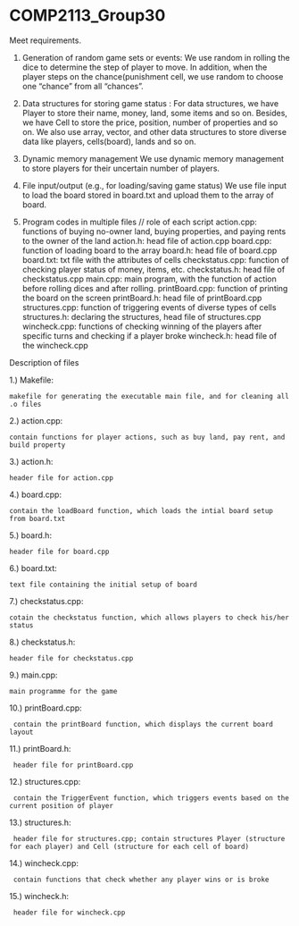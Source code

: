 # COMP2113_Group30
Meet requirements.

1.	Generation of random game sets or events:
We use random in rolling the dice to determine the step of player to move. In addition, when the player steps on the chance(punishment cell, we use random to choose one “chance” from all “chances”.

2.	Data structures for storing game status :
For data structures, we have Player to store their name, money, land, some items and so on. Besides, we have Cell to store the price, position, number of properties and so on. We also use array, vector, and other data structures to store diverse data like players, cells(board), lands and so on.

3.	Dynamic memory management 
We use dynamic memory management to store players for their uncertain number of players.

4.	File input/output (e.g., for loading/saving game status) 
We use file input to load the board stored in board.txt and upload them to the array of board.

5.	Program codes in multiple files 
// role of each script
action.cpp: functions of buying no-owner land, buying properties, and paying rents to the owner of the land
action.h: head file of action.cpp
board.cpp: function of loading board to the array
board.h: head file of board.cpp
board.txt: txt file with the attributes of cells
checkstatus.cpp: function of checking player status of money, items, etc.
checkstatus.h: head file of checkstatus.cpp
main.cpp: main program, with the function of action before rolling dices and after rolling.
printBoard.cpp: function of printing the board on the screen
printBoard.h: head file of printBoard.cpp
structures.cpp: function of triggering events of diverse types of cells
structures.h: declaring the structures, head file of structures.cpp
wincheck.cpp: functions of checking winning of the players after specific turns and checking if a player broke
wincheck.h: head file of the wincheck.cpp

Description of files

1.) Makefile:

    makefile for generating the executable main file, and for cleaning all .o files

2.) action.cpp:

    contain functions for player actions, such as buy land, pay rent, and build property

3.) action.h:

    header file for action.cpp

4.) board.cpp:

    contain the loadBoard function, which loads the intial board setup from board.txt

5.) board.h:

    header file for board.cpp

6.) board.txt:

    text file containing the initial setup of board

7.) checkstatus.cpp:

    cotain the checkstatus function, which allows players to check his/her status

8.) checkstatus.h:

    header file for checkstatus.cpp

9.) main.cpp:

    main programme for the game

10.) printBoard.cpp:

     contain the printBoard function, which displays the current board layout

11.) printBoard.h:

     header file for printBoard.cpp

12.) structures.cpp:

     contain the TriggerEvent function, which triggers events based on the current position of player

13.) structures.h:

     header file for structures.cpp; contain structures Player (structure for each player) and Cell (structure for each cell of board)

14.) wincheck.cpp:

     contain functions that check whether any player wins or is broke

15.) wincheck.h:

     header file for wincheck.cpp
